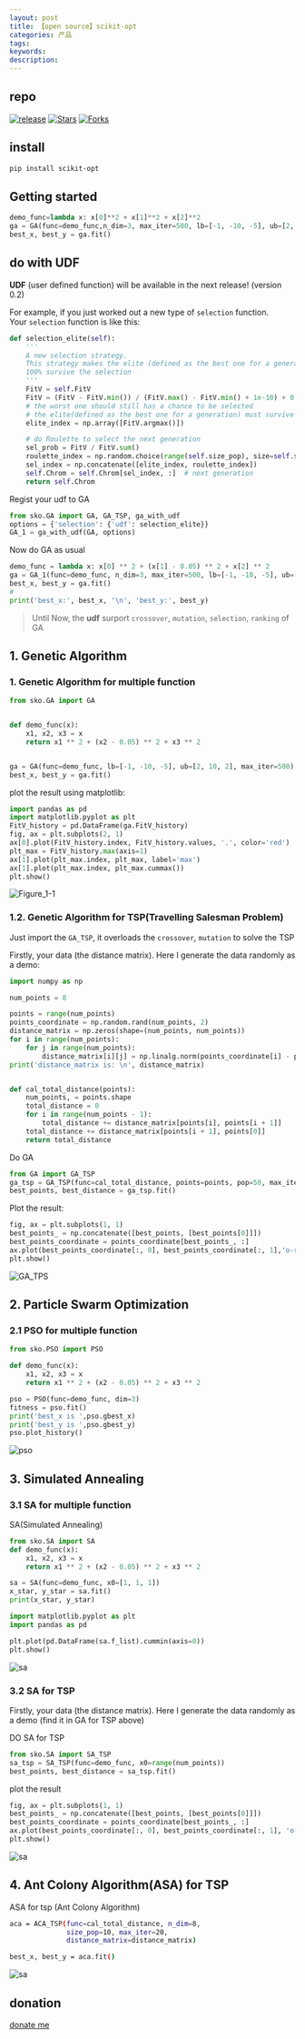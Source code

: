 ```yaml
---
layout: post
title: 【open source】scikit-opt
categories: 产品
tags:
keywords:
description:
---
```




## repo

[![release](https://img.shields.io/github/v/release/guofei9987/scikit-opt)](https://github.com/guofei9987/scikit-opt)
[![Stars](https://img.shields.io/github/stars/guofei9987/scikit-opt.svg?label=Stars&style=social)](https://github.com/guofei9987/scikit-opt/stargazers)
[![Forks](https://img.shields.io/github/forks/guofei9987/scikit-opt.svg?label=Fork&style=social)](https://github.com/guofei9987/scikit-opt/network/members)

## install

```bash
pip install scikit-opt
```

## Getting started
```python
demo_func=lambda x: x[0]**2 + x[1]**2 + x[2]**2
ga = GA(func=demo_func,n_dim=3, max_iter=500, lb=[-1, -10, -5], ub=[2, 10, 2])
best_x, best_y = ga.fit()
```

## do with UDF
**UDF** (user defined function) will be available in the next release! (version 0.2)

For example, if you just worked out a new type of `selection` function.  
Your `selection` function is like this:
```python
def selection_elite(self):
    '''
    A new selection strategy.
    This strategy makes the elite (defined as the best one for a generation)
    100% survive the selection
    '''
    FitV = self.FitV
    FitV = (FitV - FitV.min()) / (FitV.max() - FitV.min() + 1e-10) + 0.2
    # the worst one should still has a chance to be selected
    # the elite(defined as the best one for a generation) must survive the selection
    elite_index = np.array([FitV.argmax()])

    # do Roulette to select the next generation
    sel_prob = FitV / FitV.sum()
    roulette_index = np.random.choice(range(self.size_pop), size=self.size_pop - 1, p=sel_prob)
    sel_index = np.concatenate([elite_index, roulette_index])
    self.Chrom = self.Chrom[sel_index, :]  # next generation
    return self.Chrom
```

Regist your udf to GA
```python
from sko.GA import GA, GA_TSP, ga_with_udf
options = {'selection': {'udf': selection_elite}}
GA_1 = ga_with_udf(GA, options)
```

Now do GA as usual
```python
demo_func = lambda x: x[0] ** 2 + (x[1] - 0.05) ** 2 + x[2] ** 2
ga = GA_1(func=demo_func, n_dim=3, max_iter=500, lb=[-1, -10, -5], ub=[2, 10, 2])
best_x, best_y = ga.fit()
#
print('best_x:', best_x, '\n', 'best_y:', best_y)
```
>Until Now, the **udf** surport `crossover`, `mutation`, `selection`, `ranking` of GA


## 1. Genetic Algorithm
### 1. Genetic Algorithm for multiple function

```py
from sko.GA import GA


def demo_func(x):
    x1, x2, x3 = x
    return x1 ** 2 + (x2 - 0.05) ** 2 + x3 ** 2


ga = GA(func=demo_func, lb=[-1, -10, -5], ub=[2, 10, 2], max_iter=500)
best_x, best_y = ga.fit()
```
plot the result using matplotlib:
```py
import pandas as pd
import matplotlib.pyplot as plt
FitV_history = pd.DataFrame(ga.FitV_history)
fig, ax = plt.subplots(2, 1)
ax[0].plot(FitV_history.index, FitV_history.values, '.', color='red')
plt_max = FitV_history.max(axis=1)
ax[1].plot(plt_max.index, plt_max, label='max')
ax[1].plot(plt_max.index, plt_max.cummax())
plt.show()
```

![Figure_1-1](https://i.imgur.com/yT7lm8a.png)

### 1.2. Genetic Algorithm for TSP(Travelling Salesman Problem)
Just import the `GA_TSP`, it overloads the `crossover`, `mutation` to solve the TSP

Firstly, your data (the distance matrix). Here I generate the data randomly as a demo:
```py
import numpy as np

num_points = 8

points = range(num_points)
points_coordinate = np.random.rand(num_points, 2)
distance_matrix = np.zeros(shape=(num_points, num_points))
for i in range(num_points):
    for j in range(num_points):
        distance_matrix[i][j] = np.linalg.norm(points_coordinate[i] - points_coordinate[j], ord=2)
print('distance_matrix is: \n', distance_matrix)


def cal_total_distance(points):
    num_points, = points.shape
    total_distance = 0
    for i in range(num_points - 1):
        total_distance += distance_matrix[points[i], points[i + 1]]
    total_distance += distance_matrix[points[i + 1], points[0]]
    return total_distance
```

Do GA
```py
from GA import GA_TSP
ga_tsp = GA_TSP(func=cal_total_distance, points=points, pop=50, max_iter=200, Pm=0.001)
best_points, best_distance = ga_tsp.fit()
```

Plot the result:
```py
fig, ax = plt.subplots(1, 1)
best_points_ = np.concatenate([best_points, [best_points[0]]])
best_points_coordinate = points_coordinate[best_points_, :]
ax.plot(best_points_coordinate[:, 0], best_points_coordinate[:, 1],'o-r')
plt.show()
```

![GA_TPS](https://github.com/guofei9987/pictures_for_blog/blob/master/heuristic_algorithm/ga_tsp.png?raw=true)


## 2. Particle Swarm Optimization
### 2.1 PSO for multiple function

```py
from sko.PSO import PSO

def demo_func(x):
    x1, x2, x3 = x
    return x1 ** 2 + (x2 - 0.05) ** 2 + x3 ** 2

pso = PSO(func=demo_func, dim=3)
fitness = pso.fit()
print('best_x is ',pso.gbest_x)
print('best_y is ',pso.gbest_y)
pso.plot_history()
```


![pso](https://github.com/guofei9987/pictures_for_blog/blob/master/heuristic_algorithm/pso.png?raw=true)



## 3. Simulated Annealing
### 3.1 SA for multiple function
SA(Simulated Annealing)
```python
from sko.SA import SA
def demo_func(x):
    x1, x2, x3 = x
    return x1 ** 2 + (x2 - 0.05) ** 2 + x3 ** 2

sa = SA(func=demo_func, x0=[1, 1, 1])
x_star, y_star = sa.fit()
print(x_star, y_star)

```

```python
import matplotlib.pyplot as plt
import pandas as pd

plt.plot(pd.DataFrame(sa.f_list).cummin(axis=0))
plt.show()
```
![sa](https://github.com/guofei9987/pictures_for_blog/blob/master/heuristic_algorithm/sa.png?raw=true)

### 3.2 SA for TSP
Firstly, your data (the distance matrix). Here I generate the data randomly as a demo (find it in GA for TSP above)

DO SA for TSP
```python
from sko.SA import SA_TSP
sa_tsp = SA_TSP(func=demo_func, x0=range(num_points))
best_points, best_distance = sa_tsp.fit()
```

plot the result
```python
fig, ax = plt.subplots(1, 1)
best_points_ = np.concatenate([best_points, [best_points[0]]])
best_points_coordinate = points_coordinate[best_points_, :]
ax.plot(best_points_coordinate[:, 0], best_points_coordinate[:, 1], 'o-r')
plt.show()
```
![sa](https://github.com/guofei9987/pictures_for_blog/blob/master/heuristic_algorithm/sa_tsp.png?raw=true)




## 4. Ant Colony Algorithm(ASA) for TSP
ASA for tsp (Ant Colony Algorithm)  


```bash
aca = ACA_TSP(func=cal_total_distance, n_dim=8,
              size_pop=10, max_iter=20,
              distance_matrix=distance_matrix)

best_x, best_y = aca.fit()
```
![sa](https://github.com/guofei9987/pictures_for_blog/blob/master/heuristic_algorithm/aca_tsp.png?raw=true)



































## donation


[donate me](https://guofei9987.github.io/donate/)
